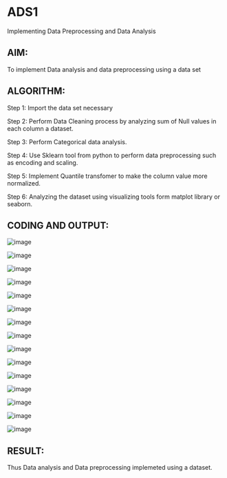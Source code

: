 # ADS1
Implementing Data Preprocessing and Data Analysis

## AIM:
To implement Data analysis and data preprocessing using a data set

## ALGORITHM:
Step 1: Import the data set necessary

Step 2: Perform Data Cleaning process by analyzing sum of Null values in each column a dataset.

Step 3: Perform Categorical data analysis.

Step 4: Use Sklearn tool from python to perform data preprocessing such as encoding and scaling.

Step 5: Implement Quantile transfomer to make the column value more normalized.

Step 6: Analyzing the dataset using visualizing tools form matplot library or seaborn.

## CODING AND OUTPUT:
![image](https://github.com/user-attachments/assets/5e11c6ce-a7e5-4cf2-ad1a-1c1d5308d5cb)

![image](https://github.com/user-attachments/assets/cc8696fe-c4d8-4cf2-8147-bea384f3a165)

![image](https://github.com/user-attachments/assets/1ee343c3-da26-4cbc-bacb-1d97860ce961)

![image](https://github.com/user-attachments/assets/2a14a29c-9375-49ab-9ee5-930b14fe0fa1)

![image](https://github.com/user-attachments/assets/f4445023-018c-4635-9fff-d40d230413f5)

![image](https://github.com/user-attachments/assets/d24ec98b-db8b-4906-8a34-112b53c33e76)

![image](https://github.com/user-attachments/assets/37f8967e-2eeb-47c0-b071-75981f3b7c43)

![image](https://github.com/user-attachments/assets/ed32603f-3493-4542-aa8f-780e4987734b)

![image](https://github.com/user-attachments/assets/e2a97d3e-70b1-4cec-b0d0-836d3c81308c)

![image](https://github.com/user-attachments/assets/e3ac3fda-10c3-4e24-8c9a-45f3fca0d23f)

![image](https://github.com/user-attachments/assets/85611a56-4bc7-47de-ab98-5f134cf94a5a)

![image](https://github.com/user-attachments/assets/355dd7e7-f7d8-42fe-9d34-fb5043dcb13f)

![image](https://github.com/user-attachments/assets/3852697c-812b-4a7c-9663-66bedce21c80)

![image](https://github.com/user-attachments/assets/d6855aef-68be-453b-9a38-821087b33d85)

![image](https://github.com/user-attachments/assets/3fc1eb39-9c88-4b63-b2dd-837de023fd09)

## RESULT:
Thus Data analysis and Data preprocessing implemeted using a dataset.
